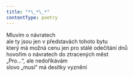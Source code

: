 ```yaml
---
title: "*\_*\_*"
contentType: poetry
---
```


<section>

Mluvím o návratech  
ale ty jsou jen v představách tohoto bytu  
který má možná cenu jen pro stálé odečítání dnů  
hovořím o návratech do ztracených měst  
„Pro…“, ale nedoříkávám  
slovo „musí“ má desítky vyznění

</section>
